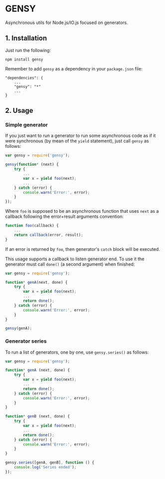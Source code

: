 # GENSY

Asynchronous utils for Node.js/IO.js focused on generators.

## 1. Installation

Just run the following:

```
npm install gensy
```

Remember to add `gensy` as a dependency in your `package.json` file:

```
"dependencies": {
	...
	"gensy": "*"
	...
}
```

## 2. Usage

### Simple generator

If you just want to run a generator to run some asynchronous code as if it were synchronous (by mean of the `yield` statement), just call `gensy` as follows:

```javascript
var gensy = require('gensy');

gensy(function* (next) {
	try {
		...
		var x = yield foo(next);
		...
	} catch (error) {
		console.warn('Error:', error);
	}
});
```
Where `foo` is supposed to be an asynchronous function that uses `next` as a callback following the error+result arguments convention:

```javascript
function foo(callback) {
	...
	return callback(error, result);
}
```
If an error is returned by `foo`, then generator's `catch` block will be executed.

This usage supports a callback to listen generator end. To use it the generator must call `done()` (a second argument) when finished:

```javascript
var gensy = require('gensy');

function* genA(next, done) {
	try {
		var x = yield foo(next);
		...
		return done();
	} catch (error) {
		console.warn('Error:', error);
	}
}

gensy(genA);
```

### Generator series

To run a list of generators, one by one, use `gensy.series()` as follows:

```javascript
var gensy = require('gensy');

function* genA (next, done) {
	try {
		var x = yield foo(next);
		...
		return done();
	} catch (error) {
		console.warn('Error:', error);
	}
}

function* genB (next, done) {
	try {
		var x = yield foo(next);
		...
		return done();
	} catch (error) {
		console.warn('Error:', error);
	}
}

gensy.series([genA, genB], function () {
	console.log('Series ended');
});
```
